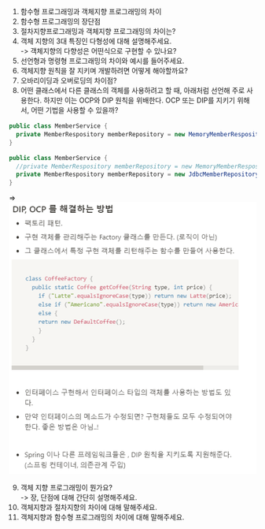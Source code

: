 1. 함수형 프로그래밍과 객체지향 프로그래밍의 차이
2. 함수형 프로그래밍의 장단점
3. 절차지향프로그래밍과 객체지향 프로그래밍의 차이는?
4. 객체 지향의 3대 특징인 다형성에 대해 설명해주세요.\
  -> 객체지향의 다향성은 어떤식으로 구현할 수 있나요? 
5. 선언형과 명령형 프로그래밍의 차이와 예시를 들어주세요.
6. 객체지향 원칙을 잘 지키며 개발하려면 어떻게 해야할까요?
7. 오바리이딩과 오버로딩의 차이점?
8. 어떤 클래스에서 다른 클래스의 객체를 사용하려고 할 때, 아래처럼 선언해 주로 사용한다. 하지만 이는 OCP와 DIP 원칙을 위배한다. OCP 또는 DIP를 지키기 위해서, 어떤 기법을 사용할 수 있을까?

``` Java
public class MemberService {
  private MemberRespository memberRepository = new MemoryMemberRespository();
}
```
``` Java
public class MemberService {
  //private MemberRespository memberRepository = new MemoryMemberRespository();
  private MemberRespository memberRepository = new JdbcMemberRepository();
}
```
=>
![untitled](./image/dip%2Cocp%EB%A5%BC%20%ED%95%B4%EA%B2%B0%ED%95%98%EB%8A%94%20%EB%B0%A9%EB%B2%95.png)

9. 객체 지향 프로그래밍이 뭔가요?\
-> 장, 단점에 대해 간단히 설명해주세요.
10. 객체지향과 절차지향의 차이에 대해 말해주세요.
11. 객체지향과 함수형 프로그래밍의 차이에 대해 말해주세요.